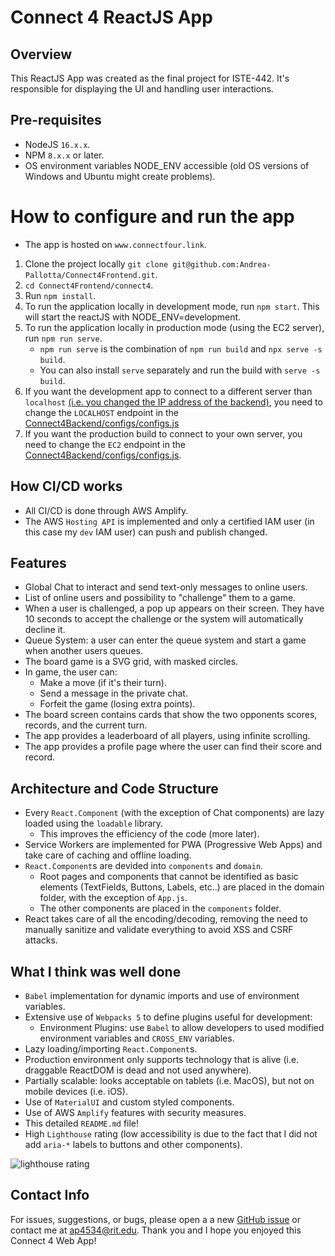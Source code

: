 # Connect 4 ReactJS App

## Overview

This ReactJS App was created as the final project for ISTE-442. It's responsible for displaying the UI and handling user interactions.

## Pre-requisites

- NodeJS `16.x.x`.
- NPM `8.x.x` or later.
- OS environment variables NODE_ENV accessible (old OS versions of Windows and Ubuntu might create problems).

# How to configure and run the app

- The app is hosted on `www.connectfour.link`.

1. Clone the project locally `git clone git@github.com:Andrea-Pallotta/Connect4Frontend.git`.
2. `cd Connect4Frontend/connect4`.
3. Run `npm install`.
4. To run the application locally in development mode, run `npm start`. This will start the reactJS with NODE_ENV=development.
5. To run the application locally in production mode (using the EC2 server), run `npm run serve`.
   - `npm run serve` is the combination of `npm run build` and `npx serve -s build`.
   - You can also install `serve` separately and run the build with `serve -s build`.
6. If you want the development app to connect to a different server than `localhost` [(i.e. you changed the IP address of the backend)](https://github.com/Andrea-Pallotta/Connect4Backend/blob/main/configs/configs.js#L6), you need to change the `LOCALHOST` endpoint in the [Connect4Backend/configs/configs.js](https://github.com/Andrea-Pallotta/Connect4Frontend/blob/main/connect4/src/components/API/endpoints.js#L5)
7. If you want the production build to connect to your own server, you need to change the `EC2` endpoint in the [Connect4Backend/configs/configs.js](https://github.com/Andrea-Pallotta/Connect4Frontend/blob/main/connect4/src/components/API/endpoints.js#L5).

## How CI/CD works

- All CI/CD is done through AWS Amplify.
- The AWS `Hosting API` is implemented and only a certified IAM user (in this case my `dev` IAM user) can push and publish changed.

## Features

- Global Chat to interact and send text-only messages to online users.
- List of online users and possibility to "challenge" them to a game.
- When a user is challenged, a pop up appears on their screen. They have 10 seconds to accept the challenge or the system will automatically decline it.
- Queue System: a user can enter the queue system and start a game when another users queues.
- The board game is a SVG grid, with masked circles.
- In game, the user can:
  - Make a move (if it's their turn).
  - Send a message in the private chat.
  - Forfeit the game (losing extra points).
- The board screen contains cards that show the two opponents scores, records, and the current turn.
- The app provides a leaderboard of all players, using infinite scrolling.
- The app provides a profile page where the user can find their score and record.

## Architecture and Code Structure

- Every `React.Component` (with the exception of Chat components) are lazy loaded using the `loadable` library.
  - This improves the efficiency of the code (more later).
- Service Workers are implemented for PWA (Progressive Web Apps) and take care of caching and offline loading.
- `React.Component`s are devided into `components` and `domain`.
  - Root pages and components that cannot be identified as basic elements (TextFields, Buttons, Labels, etc..) are placed in the domain folder, with the exception of `App.js`.
  - The other components are placed in the `components` folder.
- React takes care of all the encoding/decoding, removing the need to manually sanitize and validate everything to avoid XSS and CSRF attacks.

## What I think was well done

- `Babel` implementation for dynamic imports and use of environment variables.
- Extensive use of `Webpacks 5` to define plugins useful for development:
  - Environment Plugins: use `Babel` to allow developers to used modified environment variables and `CROSS_ENV` variables.
- Lazy loading/importing `React.Component`s.
- Production environment only supports technology that is alive (i.e. draggable ReactDOM is dead and not used anywhere).
- Partially scalable: looks acceptable on tablets (i.e. MacOS), but not on mobile devices (i.e. iOS).
- Use of `MaterialUI` and custom styled components.
- Use of AWS `Amplify` features with security measures.
- This detailed `README.md` file!
- High `Lighthouse` rating (low accessibility is due to the fact that I did not add `aria-*` labels to buttons and other components).

![lighthouse rating](https://github.com/Andrea-Pallotta/Connect4Frontend/blob/main/performance.PNG)

## Contact Info

For issues, suggestions, or bugs, please open a a new [GitHub issue](https://github.com/Andrea-Pallotta/Connect4Frontend/issues) or contact me at [ap4534@rit.edu](mailto:ap4534@rit.edu).
Thank you and I hope you enjoyed this Connect 4 Web App!
